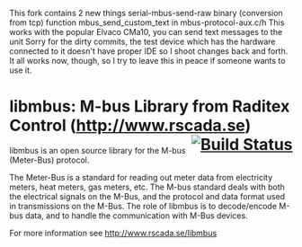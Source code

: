 This fork contains 2 new things
serial-mbus-send-raw binary (conversion from tcp)
function mbus_send_custom_text in mbus-protocol-aux.c/h
This works with the popular Elvaco CMa10, you can send text messages to the unit
Sorry for the dirty commits, the test device which has the hardware connected to it doesn't have proper IDE so I shoot changes back and forth. It all works now, though, so I try to leave this in peace if someone wants to use it.

# libmbus: M-bus Library from Raditex Control (http://www.rscada.se) <span style="float:right;"><a href="https://travis-ci.org/rscada/libmbus" style="border-bottom:none">![Build Status](https://travis-ci.org/rscada/libmbus.svg?branch=master)</a></span>

libmbus is an open source library for the M-bus (Meter-Bus) protocol.

The Meter-Bus is a standard for reading out meter data from electricity meters,
heat meters, gas meters, etc. The M-bus standard deals with both the electrical
signals on the M-Bus, and the protocol and data format used in transmissions on
the M-Bus. The role of libmbus is to decode/encode M-bus data, and to handle
the communication with M-Bus devices.

For more information see http://www.rscada.se/libmbus
